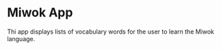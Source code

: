 Miwok App
===================================

Thi app displays lists of vocabulary words for the user to learn the Miwok language.
